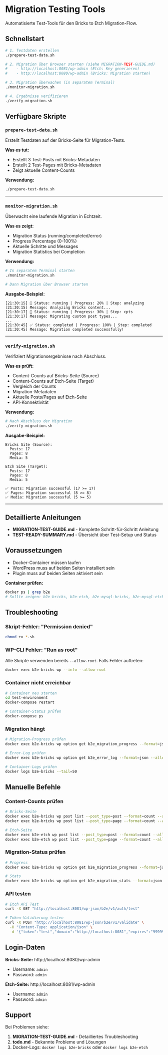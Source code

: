 # Migration Testing Tools

Automatisierte Test-Tools für den Bricks to Etch Migration-Flow.

## Schnellstart

```bash
# 1. Testdaten erstellen
./prepare-test-data.sh

# 2. Migration über Browser starten (siehe MIGRATION-TEST-GUIDE.md)
#    - http://localhost:8081/wp-admin (Etch: Key generieren)
#    - http://localhost:8080/wp-admin (Bricks: Migration starten)

# 3. Migration überwachen (in separatem Terminal)
./monitor-migration.sh

# 4. Ergebnisse verifizieren
./verify-migration.sh
```

## Verfügbare Skripte

### `prepare-test-data.sh`
Erstellt Testdaten auf der Bricks-Seite für Migration-Tests.

**Was es tut:**
- Erstellt 3 Test-Posts mit Bricks-Metadaten
- Erstellt 2 Test-Pages mit Bricks-Metadaten
- Zeigt aktuelle Content-Counts

**Verwendung:**
```bash
./prepare-test-data.sh
```

---

### `monitor-migration.sh`
Überwacht eine laufende Migration in Echtzeit.

**Was es zeigt:**
- Migration Status (running/completed/error)
- Progress Percentage (0-100%)
- Aktuelle Schritte und Messages
- Migration Statistics bei Completion

**Verwendung:**
```bash
# In separatem Terminal starten
./monitor-migration.sh

# Dann Migration über Browser starten
```

**Ausgabe-Beispiel:**
```
[21:30:15] 🔄 Status: running | Progress: 20% | Step: analyzing
[21:30:15] Message: Analyzing Bricks content...
[21:30:17] 🔄 Status: running | Progress: 30% | Step: cpts
[21:30:17] Message: Migrating custom post types...
...
[21:30:45] ✅ Status: completed | Progress: 100% | Step: completed
[21:30:45] Message: Migration completed successfully!
```

---

### `verify-migration.sh`
Verifiziert Migrationsergebnisse nach Abschluss.

**Was es prüft:**
- Content-Counts auf Bricks-Seite (Source)
- Content-Counts auf Etch-Seite (Target)
- Vergleich der Counts
- Migration-Metadaten
- Aktuelle Posts/Pages auf Etch-Seite
- API-Konnektivität

**Verwendung:**
```bash
# Nach Abschluss der Migration
./verify-migration.sh
```

**Ausgabe-Beispiel:**
```
Bricks Site (Source):
  Posts: 17
  Pages: 8
  Media: 5

Etch Site (Target):
  Posts: 17
  Pages: 8
  Media: 5

✅ Posts: Migration successful (17 >= 17)
✅ Pages: Migration successful (8 >= 8)
✅ Media: Migration successful (5 >= 5)
```

---

## Detaillierte Anleitungen

- **MIGRATION-TEST-GUIDE.md** - Komplette Schritt-für-Schritt Anleitung
- **TEST-READY-SUMMARY.md** - Übersicht über Test-Setup und Status

## Voraussetzungen

- Docker-Container müssen laufen
- WordPress muss auf beiden Seiten installiert sein
- Plugin muss auf beiden Seiten aktiviert sein

**Container prüfen:**
```bash
docker ps | grep b2e
# Sollte zeigen: b2e-bricks, b2e-etch, b2e-mysql-bricks, b2e-mysql-etch, b2e-phpmyadmin
```

## Troubleshooting

### Skript-Fehler: "Permission denied"
```bash
chmod +x *.sh
```

### WP-CLI Fehler: "Run as root"
Alle Skripte verwenden bereits `--allow-root`. Falls Fehler auftreten:
```bash
docker exec b2e-bricks wp --info --allow-root
```

### Container nicht erreichbar
```bash
# Container neu starten
cd test-environment
docker-compose restart

# Container-Status prüfen
docker-compose ps
```

### Migration hängt
```bash
# Migration-Progress prüfen
docker exec b2e-bricks wp option get b2e_migration_progress --format=json --allow-root

# Error-Log prüfen
docker exec b2e-bricks wp option get b2e_error_log --format=json --allow-root

# Container-Logs prüfen
docker logs b2e-bricks --tail=50
```

## Manuelle Befehle

### Content-Counts prüfen
```bash
# Bricks-Seite
docker exec b2e-bricks wp post list --post_type=post --format=count --allow-root
docker exec b2e-bricks wp post list --post_type=page --format=count --allow-root

# Etch-Seite
docker exec b2e-etch wp post list --post_type=post --format=count --allow-root
docker exec b2e-etch wp post list --post_type=page --format=count --allow-root
```

### Migration-Status prüfen
```bash
# Progress
docker exec b2e-bricks wp option get b2e_migration_progress --format=json --allow-root | python3 -m json.tool

# Stats
docker exec b2e-bricks wp option get b2e_migration_stats --format=json --allow-root | python3 -m json.tool
```

### API testen
```bash
# Etch API Test
curl -X GET "http://localhost:8081/wp-json/b2e/v1/auth/test"

# Token-Validierung testen
curl -X POST "http://localhost:8081/wp-json/b2e/v1/validate" \
  -H "Content-Type: application/json" \
  -d '{"token":"test","domain":"http://localhost:8081","expires":"9999999999"}'
```

## Login-Daten

**Bricks-Seite:** http://localhost:8080/wp-admin
- Username: `admin`
- Password: `admin`

**Etch-Seite:** http://localhost:8081/wp-admin
- Username: `admin`
- Password: `admin`

## Support

Bei Problemen siehe:
1. **MIGRATION-TEST-GUIDE.md** - Detailliertes Troubleshooting
2. **todo.md** - Bekannte Probleme und Lösungen
3. Docker-Logs: `docker logs b2e-bricks` oder `docker logs b2e-etch`
